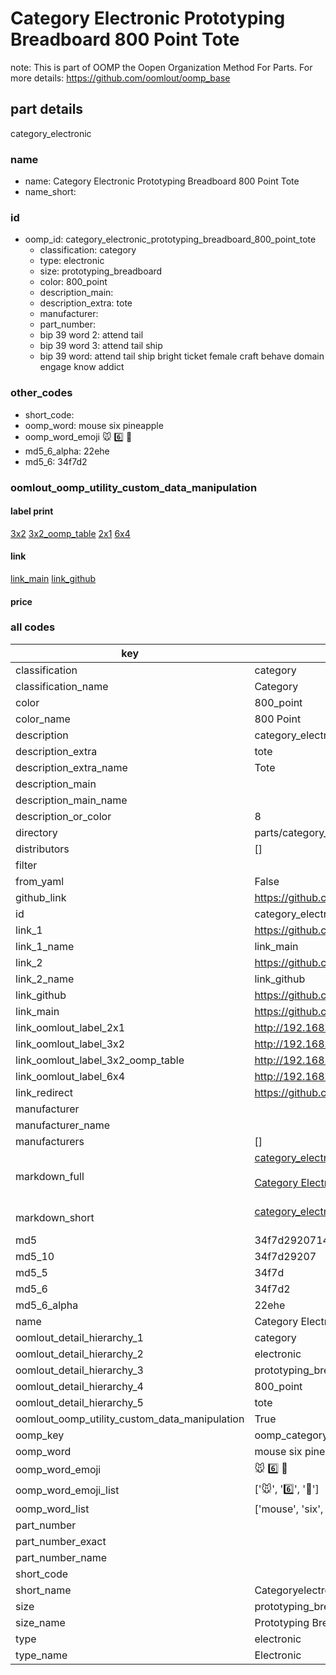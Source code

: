 # Category Electronic Prototyping Breadboard 800 Point Tote  

note: This is part of OOMP the Oopen Organization Method For Parts. For more details: https://github.com/oomlout/oomp_base

##  part details
  



category_electronic



### name
* name: Category Electronic Prototyping Breadboard 800 Point Tote
* name_short: 
### id
* oomp_id: category_electronic_prototyping_breadboard_800_point_tote
  * classification: category
  * type: electronic
  * size: prototyping_breadboard
  * color: 800_point
  * description_main: 
  * description_extra: tote
  * manufacturer: 
  * part_number: 
  * bip 39 word 2: attend tail
  * bip 39 word 3: attend tail ship
  * bip 39 word: attend tail ship bright ticket female craft behave domain engage know addict

### other_codes
* short_code: 
* oomp_word: mouse six pineapple
* oomp_word_emoji :mouse: :six: :pineapple:
* md5_6_alpha: 22ehe
* md5_6: 34f7d2






### oomlout_oomp_utility_custom_data_manipulation
#### label print
[3x2](http://192.168.1.245:1112/?label=oomp%2022ehe)
[3x2_oomp_table](http://192.168.1.108:1112/?label=oomp%2022ehe)
[2x1](http://192.168.1.242:1112/?label=oomp%2022ehe)
[6x4](http://192.168.1.55:1112/?label=oomp%2022ehe)    

#### link

[link_main](https://github.com/oomlout/oomlout_oomp_version_1_messy/tree/main/parts/category_electronic_prototyping_breadboard_800_point_tote) [link_github](https://github.com/oomlout/oomlout_oomp_version_1_messy/tree/main/parts/category_electronic_prototyping_breadboard_800_point_tote)                             

#### price







### all codes 
| key | value |  
| --- | --- |  
| classification | category |  
| classification_name | Category |  
| color | 800_point |  
| color_name | 800 Point |  
| description | category_electronic |  
| description_extra | tote |  
| description_extra_name | Tote |  
| description_main |  |  
| description_main_name |  |  
| description_or_color | 8  |  
| directory | parts/category_electronic_prototyping_breadboard_800_point_tote |  
| distributors | [] |  
| filter |  |  
| from_yaml | False |  
| github_link | https://github.com/oomlout/oomlout_oomp_part_src/tree/main/parts/category_electronic_prototyping_breadboard_800_point_tote |  
| id | category_electronic_prototyping_breadboard_800_point_tote |  
| link_1 | https://github.com/oomlout/oomlout_oomp_version_1_messy/tree/main/parts/category_electronic_prototyping_breadboard_800_point_tote |  
| link_1_name | link_main |  
| link_2 | https://github.com/oomlout/oomlout_oomp_version_1_messy/tree/main/parts/category_electronic_prototyping_breadboard_800_point_tote |  
| link_2_name | link_github |  
| link_github | https://github.com/oomlout/oomlout_oomp_version_1_messy/tree/main/parts/category_electronic_prototyping_breadboard_800_point_tote |  
| link_main | https://github.com/oomlout/oomlout_oomp_version_1_messy/tree/main/parts/category_electronic_prototyping_breadboard_800_point_tote |  
| link_oomlout_label_2x1 | http://192.168.1.242:1112/?label=oomp%2022ehe |  
| link_oomlout_label_3x2 | http://192.168.1.245:1112/?label=oomp%2022ehe |  
| link_oomlout_label_3x2_oomp_table | http://192.168.1.108:1112/?label=oomp%2022ehe |  
| link_oomlout_label_6x4 | http://192.168.1.55:1112/?label=oomp%2022ehe |  
| link_redirect | https://github.com/oomlout/oomlout_oomp_version_1_messy/tree/main/parts/category_electronic_prototyping_breadboard_800_point_tote |  
| manufacturer |  |  
| manufacturer_name |  |  
| manufacturers | [] |  
| markdown_full | [category_electronic_prototyping_breadboard_800_point_tote](none)<br>[](none)<br>[Category Electronic Prototyping Breadboard 800 Point Tote](none)<br><br> |  
| markdown_short | [category_electronic_prototyping_breadboard_800_point_tote](none)<br><br> |  
| md5 | 34f7d2920714664153f0d1c18c375074 |  
| md5_10 | 34f7d29207 |  
| md5_5 | 34f7d |  
| md5_6 | 34f7d2 |  
| md5_6_alpha | 22ehe |  
| name | Category Electronic Prototyping Breadboard 800 Point Tote |  
| oomlout_detail_hierarchy_1 | category |  
| oomlout_detail_hierarchy_2 | electronic |  
| oomlout_detail_hierarchy_3 | prototyping_breadboard |  
| oomlout_detail_hierarchy_4 | 800_point |  
| oomlout_detail_hierarchy_5 | tote |  
| oomlout_oomp_utility_custom_data_manipulation | True |  
| oomp_key | oomp_category_electronic_prototyping_breadboard_800_point_tote |  
| oomp_word | mouse six pineapple |  
| oomp_word_emoji | :mouse: :six: :pineapple: |  
| oomp_word_emoji_list | [':mouse:', ':six:', ':pineapple:'] |  
| oomp_word_list | ['mouse', 'six', 'pineapple'] |  
| part_number |  |  
| part_number_exact |  |  
| part_number_name |  |  
| short_code |  |  
| short_name | Categoryelectronic |  
| size | prototyping_breadboard |  
| size_name | Prototyping Breadboard |  
| type | electronic |  
| type_name | Electronic |  
